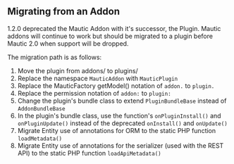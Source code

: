 ## Migrating from an Addon

1.2.0 deprecated the Mautic Addon with it's successor, the Plugin.  Mautic addons will continue to work but should be migrated to a plugin before Mautic 2.0 when support will be dropped.

The migration path is as follows:

1. Move the plugin from addons/ to plugins/
2. Replace the namespace `MauticAddon` with `MauticPlugin`
3. Replace the MauticFactory getModel() notation of `addon.` to `plugin.`
4. Replace the permission notation of `addon:` to `plugin:`
5. Change the plugin's bundle class to extend `PluginBundleBase` instead of `AddonBundleBase`
6. In the plugin's bundle class, use the function's `onPluginInstall()` and `onPluginUpdate()` instead of the deprecated `onInstall()` and `onUpdate()` 
7. Migrate Entity use of annotations for ORM to the static PHP function `loadMetadata()`
8. Migrate Entity use of annotations for the serializer (used with the REST API) to the static PHP function `loadApiMetadata()`